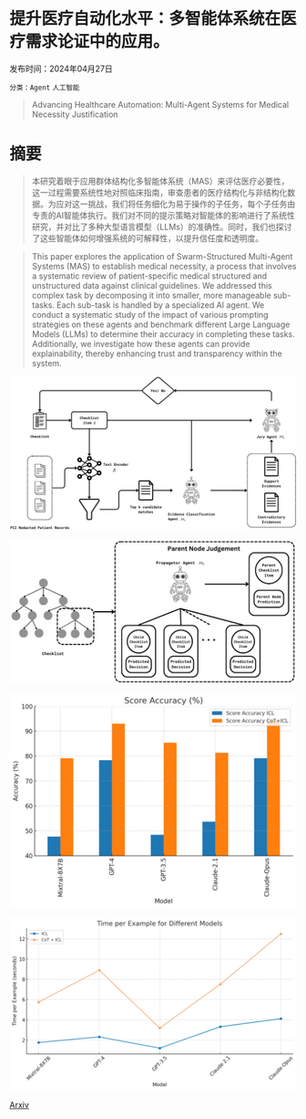 # 提升医疗自动化水平：多智能体系统在医疗需求论证中的应用。

发布时间：2024年04月27日

`分类：Agent` `人工智能`

> Advancing Healthcare Automation: Multi-Agent Systems for Medical Necessity Justification

# 摘要

> 本研究着眼于应用群体结构化多智能体系统（MAS）来评估医疗必要性，这一过程需要系统性地对照临床指南，审查患者的医疗结构化与非结构化数据。为应对这一挑战，我们将任务细化为易于操作的子任务，每个子任务由专责的AI智能体执行。我们对不同的提示策略对智能体的影响进行了系统性研究，并对比了多种大型语言模型（LLMs）的准确性。同时，我们也探讨了这些智能体如何增强系统的可解释性，以提升信任度和透明度。

> This paper explores the application of Swarm-Structured Multi-Agent Systems (MAS) to establish medical necessity, a process that involves a systematic review of patient-specific medical structured and unstructured data against clinical guidelines. We addressed this complex task by decomposing it into smaller, more manageable sub-tasks. Each sub-task is handled by a specialized AI agent. We conduct a systematic study of the impact of various prompting strategies on these agents and benchmark different Large Language Models (LLMs) to determine their accuracy in completing these tasks. Additionally, we investigate how these agents can provide explainability, thereby enhancing trust and transparency within the system.

![提升医疗自动化水平：多智能体系统在医疗需求论证中的应用。](../../../paper_images/2404.17977/candidates.png)

![提升医疗自动化水平：多智能体系统在医疗需求论证中的应用。](../../../paper_images/2404.17977/child.png)

![提升医疗自动化水平：多智能体系统在医疗需求论证中的应用。](../../../paper_images/2404.17977/score.jpg)

![提升医疗自动化水平：多智能体系统在医疗需求论证中的应用。](../../../paper_images/2404.17977/time.jpg)

[Arxiv](https://arxiv.org/abs/2404.17977)